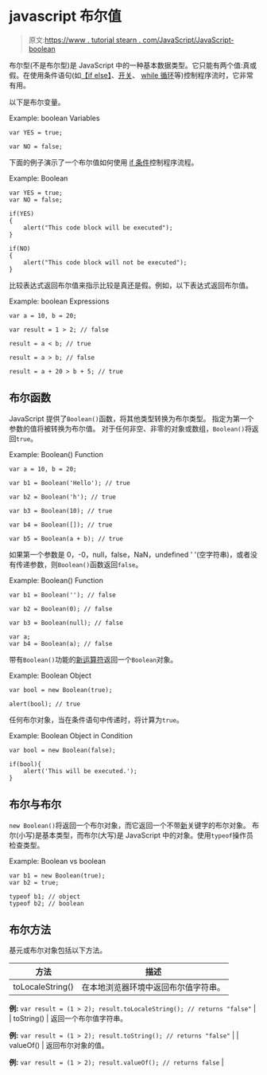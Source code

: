 # javascript 布尔值

> 原文:[https://www . tutorial stearn . com/JavaScript/JavaScript-boolean](https://www.tutorialsteacher.com/javascript/javascript-boolean)

布尔型(不是布尔型)是 JavaScript 中的一种基本数据类型。它只能有两个值:真或假。在使用条件语句(如[【if else】](/javascript/javascript-if-else-condition)、[开关](/javascript/javascript-switch)、 [while 循环](/javascript/javascript-while-loop)等)控制程序流时，它非常有用。

以下是布尔变量。

Example: boolean Variables

```
var YES = true;

var NO = false; 
```

下面的例子演示了一个布尔值如何使用 [if 条件](/javascript/javascript-if-else-condition)控制程序流程。

Example: Boolean

```
var YES = true;
var NO = false;

if(YES)
{
    alert("This code block will be executed");
}

if(NO)
{
    alert("This code block will not be executed");
} 
```

比较表达式返回布尔值来指示比较是真还是假。例如，以下表达式返回布尔值。

Example: boolean Expressions

```
var a = 10, b = 20;

var result = 1 > 2; // false

result = a < b; // true

result = a > b; // falseresult = a + 20 > b + 5; // true 
```

## 布尔函数

JavaScript 提供了`Boolean()`函数，将其他类型转换为布尔类型。 指定为第一个参数的值将被转换为布尔值。 对于任何非空、非零的对象或数组，`Boolean()`将返回`true`。

Example: Boolean() Function

```
var a = 10, b = 20;

var b1 = Boolean('Hello'); // true

var b2 = Boolean('h'); // true
var b3 = Boolean(10); // true
var b4 = Boolean([]); // true
var b5 = Boolean(a + b); // true 
```

如果第一个参数是 0，-0，null，false，NaN，undefined ' '(空字符串)，或者没有传递参数，则`Boolean()`函数返回`false`。

Example: Boolean() Function

```
var b1 = Boolean(''); // false

var b2 = Boolean(0); // false
var b3 = Boolean(null); // false
var a;var b4 = Boolean(a); // false 
```

带有`Boolean()`功能的[新运算符](/javascript/new-keyword-in-javascript)返回一个`Boolean`对象。

Example: Boolean Object

```
var bool = new Boolean(true);
alert(bool); // true 
```

任何布尔对象，当在条件语句中传递时，将计算为`true`。

Example: Boolean Object in Condition

```
var bool = new Boolean(false);
if(bool){    alert('This will be executed.');} 
```

## 布尔与布尔

`new Boolean()`将返回一个布尔对象，而它返回一个不带[新](/javascript/new-keyword-in-javascript)关键字的布尔对象。 布尔(小写)是基本类型，而布尔(大写)是 JavaScript 中的对象。使用`typeof`操作员检查类型。

Example: Boolean vs boolean

```
var b1 = new Boolean(true);
var b2 = true;
typeof b1; // objecttypeof b2; // boolean 
```

## 布尔方法

基元或布尔对象包括以下方法。

| 方法 | 描述 |
| --- | --- |
| toLocaleString() | 在本地浏览器环境中返回布尔值字符串。

**例:** `var result = (1 > 2); result.toLocaleString(); // returns "false"` |
| toString() | 返回一个布尔值字符串。

**例:** `var result = (1 > 2); result.toString(); // returns "false"` |
| valueOf() | 返回布尔对象的值。

**例:** `var result = (1 > 2); result.valueOf(); // returns false` |